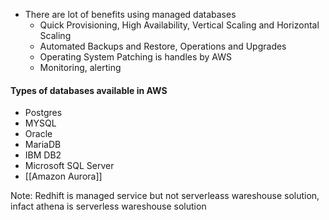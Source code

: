 - There are lot of benefits using managed databases
	- Quick Provisioning, High Availability, Vertical Scaling and Horizontal Scaling
	- Automated Backups and Restore, Operations and Upgrades
	- Operating System Patching is handles by AWS
	- Monitoring, alerting 

#### Types of databases available in AWS
- Postgres
- MYSQL
- Oracle
- MariaDB
- IBM DB2
- Microsoft SQL Server
- [[Amazon Aurora]]



Note: Redhift is managed service but not serverleass wareshouse solution, infact athena is serverless wareshouse solution